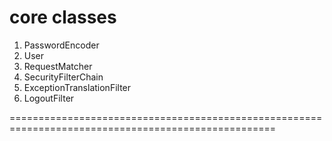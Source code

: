 # core classes

1. PasswordEncoder
2. User
3. RequestMatcher
4. SecurityFilterChain
5. ExceptionTranslationFilter
6. LogoutFilter

====================================================================================================
